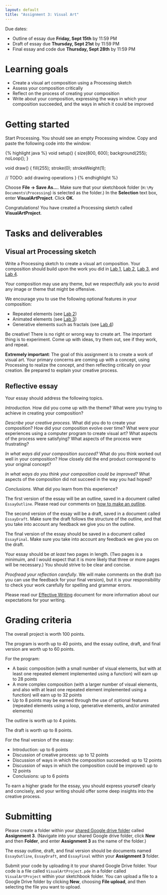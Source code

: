 ```yaml
---
layout: default
title: "Assignment 3: Visual Art"
---
```


Due dates:

* Outline of essay due **Friday, Sept 15th** by 11:59 PM
* Draft of essay due **Thursday, Sept 21st** by 11:59 PM
* Final essay and code due **Thursday, Sept 28th** by 11:59 PM

# Learning goals

* Create a visual art composition using a Processing sketch
* Assess your composition critically
* Reflect on the process of creating your composition
* Write about your composition, expressing the ways in which your composition succeeded, and the ways in which it could be improved

# Getting started

Start Processing.  You should see an empty Processing window.  Copy and paste the following code into the window:

{% highlight java %}
void setup() {
  size(800, 600);
  background(255);
  noLoop();
}

void draw() {
  fill(255);
  stroke(0);
  strokeWeight(1);
  
  // TODO: add drawing operations
}
{% endhighlight %}

Choose **File &rarr; Save As...**.  Make sure that your sketchbook folder (`H:\My Documents\Processing`) is selected as the folder.)  In the **Selection** text box, enter **VisualArtProject**.  Click **OK**.

Congratulations!  You have created a Processing sketch called **VisualArtProject**.

# Tasks and deliverables

## Visual art Processing sketch

Write a Processing sketch to create a visual art composition.  Your composition should build upon the work you did in [Lab 1](../labs/lab01.html), [Lab 2](../labs/lab02.html), [Lab 3](../labs/lab03.html), and [Lab 4](../labs/lab04.html).

Your composition may use any theme, but we respectfully ask you to avoid any image or theme that might be offensive.

We encourage you to use the following optional features in your composition:

* Repeated elements (see [Lab 2](../labs/lab02.html))
* Animated elements (see [Lab 3](../labs/lab03.html))
* Generative elements such as fractals (see [Lab 4](../labs/lab04.html))

Be creative!  There is no right or wrong way to create art.  The important thing is to experiment.  Come up with ideas, try them out, see if they work, and repeat.

**Extremely important**: The goal of this assignment is to create a work of visual art.  Your primary concerns are coming up with a concept, using Processing to realize the concept, and then reflecting critically on your creation.  Be prepared to explain your creative process.

## Reflective essay

Your essay should address the following topics.

*Introduction.*  How did you come up with the theme? What were you trying to achieve in creating your composition?

*Describe your creative process.*  What did you do to create your composition?   How did your composition evolve over time?  What were your experiences using a computer program to create visual art?  What aspects of the process were satisfying?  What aspects of the process were frustrating?

*In what ways did your composition succeed?*  What do you think worked out well in your composition?  How closely did the end product correspond to your original concept?

*In what ways do you think your composition could be improved?*  What aspects of the composition did not succeed in the way you had hoped?

*Conclusions.*  What did you learn from this experience?

The first version of the essay will be an outline, saved in a document called `EssayOutline`.  Please read our comments on [how to make an outline](../outcomes/outline.html).

The second version of the essay will be a draft, saved in a document called `EssayDraft`.  Make sure the draft follows the structure of the outline, and that you take into account any feedback we give you on the outline.

The final version of the essay should be saved in a document called `EssayFinal`.  Make sure you take into account any feedback we give you on the draft.

Your essay should be *at least* two pages in length.  (Two pages is a minimuim, and I would expect that it is more likely that three or more pages will be necessary.)  You should strive to be clear and concise.

*Proofread your reflection carefully*.  We will make comments on the draft (so you can use the feedback for your final version), but it is your responsibility to check your work carefully for spelling and grammar errors.

Please read our [Effective Writing](../outcomes/writing.html) document for more information about our expectations for your writing.

# Grading criteria

The overall project is worth 100 points.

The program is worth up to 40 points, and the essay outline, draft, and final version are worth up to 60 points.

For the program:

* A basic composition (with a small number of visual elements, but with at least one repeated element implemented using a function) will earn up to 28 points
* A more complex composition (with a larger number of visual elements, and also with at least one repeated element implemented using a function) will earn up to 32 points
* Up to 8 points may be earned through the use of optional features (repeated elements using a loop, generative elements, and/or animated elements)

The outline is worth up to 4 points.

The draft is worth up to 8 points.

For the final version of the essay:

* Introduction: up to 6 points
* Discussion of creative process: up to 12 points
* Discussion of ways in which the composition succeeded: up to 12 points
* Discussion of ways in which the composition could be improved: up to 12 points
* Conclusions: up to 6 points

To earn a higher grade for the essay, you should express yourself clearly and concisely, and your writing should offer some deep insights into the creative process.

# Submitting

Please create a folder within your [shared Google drive folder](assign00.html) called **Assignment 3**.  (Navigate into your shared Google drive folder, click **New** and then **Folder**, and enter **Assignment 3** as the name of the folder.)

The essay outline, draft, and final version should be documents named `EssayOutline`, `EssayDraft`, and `EssayFinal` within your **Assignment 3** folder.

Submit your code by uploading it to your shared Google Drive folder.  Your code is a file called `VisualArtProject.pde` in a folder called `VisualArtProject` within your sketchbook folder.  You can upload a file to a Google Drive folder by clicking **New**, choosing **File upload**, and then selecting the file you want to upload.

